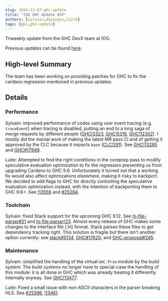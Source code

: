 ```yaml
---
slug: 2024-11-07-ghc-update
title: "IOG GHC Update #37"
authors: [sylvain,doyougnu,luite]
tags: [ghc,ghc-update]
---
```


Triweekly update from the GHC DevX team at IOG.

<!-- truncate -->

Previous updates can be found [here](https://engineering.iog.io/tags/ghc-update).

## High-level Summary

The team has been working on providing patches for GHC to fix the cardano regression mentioned in previous updates.

## Details

### Performance

Sylvain: improved performance of codes using user event tracing (e.g.
`traceEvent`) when tracing is disabled, putting an end to a long saga of merge
requests by different people
([GHC!3323](https://gitlab.haskell.org/ghc/ghc/-/merge_requests/3323),
[GHC!5316](https://gitlab.haskell.org/ghc/ghc/-/merge_requests/5316),
[GHC!12302](https://gitlab.haskell.org/ghc/ghc/-/merge_requests/12302)). I
mostly did the menial work of making the latest MR pass CI and of getting it
approved by the CLC because it impacts `base`
([CLC!291](https://github.com/haskell/core-libraries-committee/issues/291#issuecomment-2420734806)).
See [GHC!13295](https://gitlab.haskell.org/ghc/ghc/-/merge_requests/13295) and
[GHC#17949](https://gitlab.haskell.org/ghc/ghc/-/issues/17949).

Luite: Attempted to find the right conditions in the coreprep pass to modify speculative
evaluation optimization to fix the regression preventing us from upgrading Cardano
to GHC 9.6. Unfortunately it turned out that a working fix would also affect
optimizations elsewhere, making it risky to backport. We decided to add flags
to GHC for directly controlling the speculative evaluation optimization instead,
with the intention of backporting them to GHC 9.6+. See [!13556](https://gitlab.haskell.org/ghc/ghc/-/merge_requests/13556) and
[#25284](https://gitlab.haskell.org/ghc/ghc/-/issues/25284).

### Toolchain

Sylvain: fixed Stack support for the upcoming GHC 9.12. See [hi-file-parser#21](https://github.com/commercialhaskell/hi-file-parser/issues/21) and 
[hi-file-parser!23](https://github.com/commercialhaskell/hi-file-parser/pull/23). Almost every release of GHC makes some changes to the interface file (.hi) format.
Stack parses these files to get dependency tracking right. This solution is fragile but there isn't another option currently: see [stack#5134](https://github.com/commercialhaskell/stack/issues/5134),
[GHC#17620](https://gitlab.haskell.org/ghc/ghc/-/issues/17620), and [GHC-proposal#245](https://github.com/ghc-proposals/ghc-proposals/pull/245).

### Maintenance

Sylvain: simplified the handling of the virtual `GHC.Prim` module by the build system.
The build systems no longer have to special-case the handling of this module: it is all done in GHC which was already treating it differently internally anyway. See [GHC!13477](https://gitlab.haskell.org/ghc/ghc/-/merge_requests/13477).

Luite: Fixed a small issue with non-ASCII characters in the parser breaking HLS. See [#25396](https://gitlab.haskell.org/ghc/ghc/-/issues/25396), [!13461](https://gitlab.haskell.org/ghc/ghc/-/merge_requests/13461).

